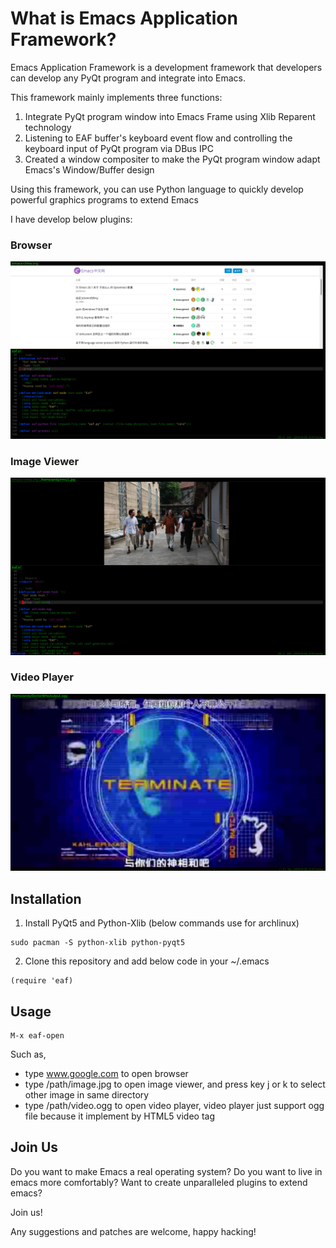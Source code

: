 # What is Emacs Application Framework?
Emacs Application Framework is a development framework that developers can develop any PyQt program and integrate into Emacs.

This framework mainly implements three functions:
1. Integrate PyQt program window into Emacs Frame using Xlib Reparent technology
2. Listening to EAF buffer's keyboard event flow and controlling the keyboard input of PyQt program via DBus IPC
3. Created a window compositer to make the PyQt program window adapt Emacs's Window/Buffer design

Using this framework, you can use Python language to quickly develop powerful graphics programs to extend Emacs

I have develop below plugins:

### Browser
![img](./screenshot/browser.png)

### Image Viewer
![img](./screenshot/image_viewer.png)

### Video Player
![img](./screenshot/video_player.png)

## Installation

1. Install PyQt5 and Python-Xlib (below commands use for archlinux)
```
sudo pacman -S python-xlib python-pyqt5
```

2. Clone this repository and add below code in your ~/.emacs
```
(require 'eaf)
```

## Usage

```
M-x eaf-open
```

Such as,
* type www.google.com to open browser
* type /path/image.jpg to open image viewer, and press key j or k to select other image in same directory
* type /path/video.ogg to open video player, video player just support ogg file because it implement by HTML5 video tag

## Join Us
Do you want to make Emacs a real operating system?
Do you want to live in emacs more comfortably?
Want to create unparalleled plugins to extend emacs?

Join us!

Any suggestions and patches are welcome, happy hacking!

